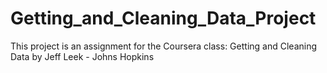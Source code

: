 # Getting_and_Cleaning_Data_Project
This project is an assignment for the Coursera class: Getting and Cleaning Data by Jeff Leek - Johns Hopkins

